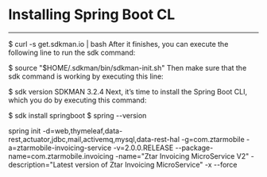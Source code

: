 # Installing Spring Boot CL
---
$ curl -s get.sdkman.io | bash
After it finishes, you can execute the following line to run the sdk command:

$ source "$HOME/.sdkman/bin/sdkman-init.sh"
Then make sure that the sdk command is working by executing this line:

$ sdk version
SDKMAN 3.2.4
Next, it’s time to install the Spring Boot CLI, which you do by executing this command:

$ sdk install springboot
$ spring --version

spring init -d=web,thymeleaf,data-rest,actuator,jdbc,mail,activemq,mysql,data-rest-hal -g=com.ztarmobile -a=ztarmobile-invoicing-service -v=2.0.0.RELEASE --package-name=com.ztarmobile.invoicing -name="Ztar Invoicing MicroService V2" -description="Latest version of Ztar Invoicing MicroService" -x --force
